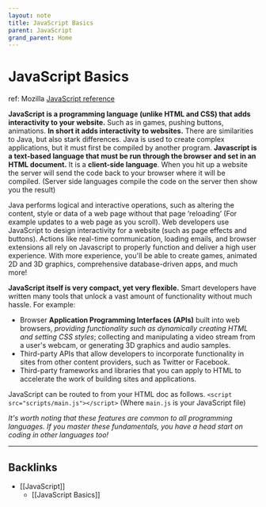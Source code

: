 ```yaml
---
layout: note
title: JavaScript Basics
parent: JavaScript
grand_parent: Home
---
```


# JavaScript Basics

ref: Mozilla [JavaScript reference](https://developer.mozilla.org/en-US/docs/Web/JavaScript/Reference)

**JavaScript is a programming language (unlike HTML and CSS) that adds interactivity to your website.** Such as in games, pushing buttons, animations. **In short it adds interactivity to websites.** There are similarities to Java, but also stark differences. Java is used to create complex applications, but it must first be compiled by another program. **Javascript is a text-based language that must be run through the browser and set in an HTML document.** It is a **client-side language**. When you hit up a website the server will send the code back to your browser where it will be compiled. (Server side languages compile the code on the server then show you the result)

Java performs logical and interactive operations, such as altering the content, style or data of a web page without that page ‘reloading’ (For example updates to a web page as you scroll). Web developers use JavaScript to design interactivity for a website (such as page effects and buttons). Actions like real-time communication, loading emails, and browser extensions all rely on Javascript to properly function and deliver a high user experience. With more experience, you'll be able to create games, animated 2D and 3D graphics, comprehensive database-driven apps, and much more!

**JavaScript itself is very compact, yet very flexible.** Smart developers have written many tools that unlock a vast amount of functionality without much hassle. For example:

- Browser **Application Programming Interfaces (APIs)** built into web browsers, _providing functionality such as dynamically creating HTML and setting CSS styles_; collecting and manipulating a video stream from a user's webcam, or generating 3D graphics and audio samples.
- Third-party APIs that allow developers to incorporate functionality in sites from other content providers, such as Twitter or Facebook.
- Third-party frameworks and libraries that you can apply to HTML to accelerate the work of building sites and applications.

JavaScript can be routed to from your HTML doc as follows.
`<script src="scripts/main.js"></script>`
(Where `main.js` is your JavaScript file)

_It's worth noting that these features are common to all programming languages. If you master these fundamentals, you have a head start on coding in other languages too!_

---
## Backlinks
* [[JavaScript]]
	* [[JavaScript Basics]]

